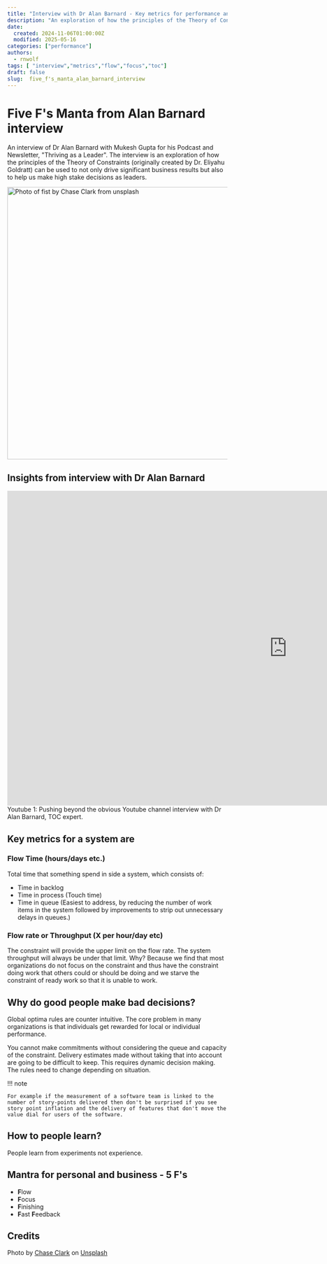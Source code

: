 ```yaml
---
title: "Interview with Dr Alan Barnard - Key metrics for performance and manta for results"
description: "An exploration of how the principles of the Theory of Constraints (originally created by Dr. Eliyahu Goldratt) can be used to not only drive significant business results but also to help us make high stake decisions as leaders."
date:
  created: 2024-11-06T01:00:00Z
  modified: 2025-05-16
categories: ["performance"]
authors:
  - rnwolf
tags: [ "interview","metrics","flow","focus","toc"]
draft: false
slug:  five_f's_manta_alan_barnard_interview
---
```


# Five F's Manta from Alan Barnard interview

An interview of Dr Alan Barnard with Mukesh Gupta for his Podcast and Newsletter, "Thriving as a Leader". The interview is an exploration of how the principles of the Theory of Constraints (originally created by Dr. Eliyahu Goldratt) can be used to not only drive significant business results but also to help us make high stake decisions as leaders.

<img src="/images/posts/2024-11-06_chase-clark-dGqWUPPesrQ-unsplash_1500x623.webp" alt="Photo of fist by Chase Clark from unsplash" width="1024" height="623" />

<!-- more -->

## Insights from interview with Dr Alan Barnard

<div class="video-wrapper">
  <iframe width="1280" height="720" src="https://www.youtube.com/embed/4pNkDJ3AzGk" frameborder="0" allowfullscreen></iframe>
</div>
<figcaption>Youtube 1: Pushing beyond the obvious Youtube channel interview with Dr Alan Barnard, TOC expert. </figcaption>


## Key metrics for a system are

### Flow Time (hours/days etc.)

Total time that something spend in side a system, which consists of:

* Time in backlog
* Time in process (Touch time)
* Time in queue (Easiest to address, by reducing the number of work items in the system followed by improvements to strip out unnecessary delays in queues.)

### Flow rate or Throughput (X per hour/day etc)

The constraint will provide the upper limit on the flow rate.  The system throughput will always be under that limit. Why?
Because we find that most organizations do not focus on the constraint and thus have the constraint doing work that others could or should be doing and we starve the constraint of ready work so that it is unable to work.

## Why do good people make bad decisions?

Global optima rules are counter intuitive.  The core problem in many organizations is that individuals get rewarded for local or individual performance.

You cannot make commitments without considering the queue and capacity of the constraint. Delivery estimates made without taking that into account are going to be difficult to keep. This requires dynamic decision making. The rules need to change depending on situation.

!!! note

    For example if the measurement of a software team is linked to the number of story-points delivered then don't be surprised if you see story point inflation and the delivery of features that don't move the value dial for users of the software.

## How to people learn?

People learn from experiments not experience.

## Mantra for personal and business - 5 F's

* **F**low
* **F**ocus
* **F**inishing
* **F**ast **F**eedback

## Credits

Photo by <a href="https://unsplash.com/@chaseelliottclark?utm_content=creditCopyText&utm_medium=referral&utm_source=unsplash">Chase Clark</a> on <a href="https://unsplash.com/photos/woman-right-fist-dGqWUPPesrQ?utm_content=creditCopyText&utm_medium=referral&utm_source=unsplash">Unsplash</a>

